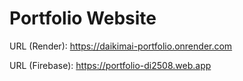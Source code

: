 # Portfolio Website
URL (Render): https://daikimai-portfolio.onrender.com

URL (Firebase): https://portfolio-di2508.web.app
